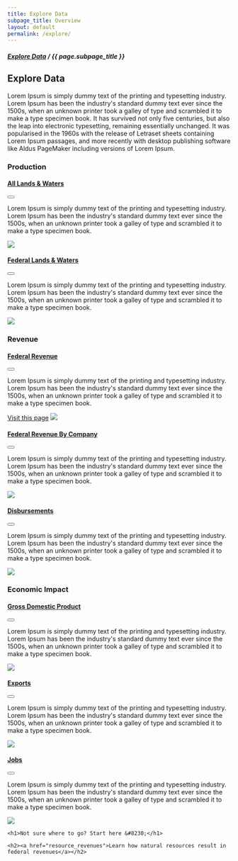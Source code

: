 ```yaml
---
title: Explore Data
subpage_title: Overview
layout: default
permalink: /explore/
---
```


<section class="slab-delta">
  <div class="container-outer explore-section_top">
  	<h5> <a href="{{ site.baseurl }}/explore/">Explore Data</a> / {{ page.subpage_title }}</h5>
		<h1 class="explore-heading">Explore Data</h1>
		<p class="explore-description">Lorem Ipsum is simply dummy text of the printing and typesetting industry. Lorem Ipsum has been the industry's standard dummy text ever since the 1500s, when an unknown printer took a galley of type and scrambled it to make a type specimen book. It has survived not only five centuries, but also the leap into electronic typesetting, remaining essentially unchanged. It was popularised in the 1960s with the release of Letraset sheets containing Lorem Ipsum passages, and more recently with desktop publishing software like Aldus PageMaker including versions of Lorem Ipsum.</p>
	</div>
</section>

<section accordion class="container-outer">
	<section class="container">
		<h1 class="explore-section_category">Production</h1>
		<div class="container-half explore-section" accordion-item accordion-open="true">
			<h4 class="explore-heading"><a href="{{site.baseurl}}/explore/production/">All Lands & Waters</a></h4>
			<button class="accordion-button" accordion-button></button>
			<div class="accordion-content">
				<p class="explore-description">Lorem Ipsum is simply dummy text of the printing and typesetting industry. Lorem Ipsum has been the industry's standard dummy text ever since the 1500s, when an unknown printer took a galley of type and scrambled it to make a type specimen book. </p>
				<a href="{{site.baseurl}}/explore/production/">
					<img class="explore-image" src="{{site.baseurl}}/img/explore-placeholders/placeholder.png">
				</a>
			</div>
		</div>
		<div class="container-half explore-section" accordion-item accordion-open="true">
			<h4 class="explore-heading"><a href="{{site.baseurl}}/explore/production/">Federal Lands & Waters</a></h4>
			<button class="accordion-button" accordion-button></button>
			<div class="accordion-content">
				<p class="explore-description">Lorem Ipsum is simply dummy text of the printing and typesetting industry. Lorem Ipsum has been the industry's standard dummy text ever since the 1500s, when an unknown printer took a galley of type and scrambled it to make a type specimen book. </p>
				<a href="{{site.baseurl}}/explore/production/">
					<img class="explore-image" src="{{site.baseurl}}/img/explore-placeholders/placeholder.png">
				</a>
			</div>
		</div>
	</section>
	<section class="container">
		<h1 class="explore-section_category">Revenue</h1>
		<div class="container-half explore-section" accordion-item accordion-open="true">
			<h4 class="explore-heading"><a href="{{site.baseurl}}/explore/revenue/">Federal Revenue</a></h4>
			<button class="accordion-button" accordion-button></button>
			<div class="accordion-content">
				<p class="explore-description">Lorem Ipsum is simply dummy text of the printing and typesetting industry. Lorem Ipsum has been the industry's standard dummy text ever since the 1500s, when an unknown printer took a galley of type and scrambled it to make a type specimen book. </p>
				<a href="{{site.baseurl}}/explore/revenue/">Visit this page</a>
				<a href="{{site.baseurl}}/explore/revenue/">
					<img class="explore-image" src="{{site.baseurl}}/img/explore-placeholders/federal-rev.png">
				</a>
			</div>
		</div>
		<div class="container-half explore-section" accordion-item accordion-open="true">
			<h4 class="explore-heading"><a href="{{site.baseurl}}/explore/companies/">Federal Revenue By Company</a></h4>
			<button class="accordion-button" accordion-button></button>
			<div class="accordion-content">
				<p class="explore-description">Lorem Ipsum is simply dummy text of the printing and typesetting industry. Lorem Ipsum has been the industry's standard dummy text ever since the 1500s, when an unknown printer took a galley of type and scrambled it to make a type specimen book. </p>
				<a href="{{site.baseurl}}/explore/companies/">
					<img class="explore-image" src="{{site.baseurl}}/img/explore-placeholders/placeholder.png">
				</a>
			</div>
		</div>
		<div class="container-half explore-section" accordion-item accordion-open="true">
			<h4 class="explore-heading"><a href="{{site.baseurl}}/explore/disbursements/">Disbursements</a></h4>
			<button class="accordion-button" accordion-button></button>
			<div class="accordion-content">
				<p class="explore-description">Lorem Ipsum is simply dummy text of the printing and typesetting industry. Lorem Ipsum has been the industry's standard dummy text ever since the 1500s, when an unknown printer took a galley of type and scrambled it to make a type specimen book. </p>
				<a href="{{site.baseurl}}/explore/disbursements/">
					<img class="explore-image" src="{{site.baseurl}}/img/explore-placeholders/placeholder.png">
				</a>
			</div>
		</div>
	</section>
	<section class="container">
		<h1 class="explore-section_category">Economic Impact</h1>
		<div class="container-half explore-section" accordion-item accordion-open="true">
			<h4 class="explore-heading"><a href="{{site.baseurl}}/explore/gdp/">Gross Domestic Product</a></h4>
			<button class="accordion-button" accordion-button></button>
			<div class="accordion-content">
				<p class="explore-description">Lorem Ipsum is simply dummy text of the printing and typesetting industry. Lorem Ipsum has been the industry's standard dummy text ever since the 1500s, when an unknown printer took a galley of type and scrambled it to make a type specimen book. </p>
				<a href="{{site.baseurl}}/explore/gdp/">
					<img class="explore-image" src="{{site.baseurl}}/img/explore-placeholders/placeholder.png">
				</a>
			</div>
		</div>
		<div class="container-half explore-section" accordion-item accordion-open="true">
			<h4 class="explore-heading"><a href="{{site.baseurl}}/explore/exports/">Exports</a></h4>
			<button class="accordion-button" accordion-button></button>
			<div class="accordion-content">
				<p class="explore-description">Lorem Ipsum is simply dummy text of the printing and typesetting industry. Lorem Ipsum has been the industry's standard dummy text ever since the 1500s, when an unknown printer took a galley of type and scrambled it to make a type specimen book. </p>
				<a href="{{site.baseurl}}/explore/exports/">
					<img class="explore-image" src="{{site.baseurl}}/img/explore-placeholders/placeholder.png">
				</a>
			</div>
		</div>
		<div class="container-half explore-section" accordion-item accordion-open="true">
			<h4 class="explore-heading"><a href="{{site.baseurl}}/explore/jobs/">Jobs</a></h4>
			<button class="accordion-button" accordion-button></button>
			<div class="accordion-content">
				<p class="explore-description">Lorem Ipsum is simply dummy text of the printing and typesetting industry. Lorem Ipsum has been the industry's standard dummy text ever since the 1500s, when an unknown printer took a galley of type and scrambled it to make a type specimen book. </p>
				<a href="{{site.baseurl}}/explore/jobs/">
					<img class="explore-image" src="{{site.baseurl}}/img/explore-placeholders/placeholder.png">
				</a>
			</div>
		</div>
	</section>
</section>
<section class="slab-alpha container-outer container-padded u-centered">

    <h1>Not sure where to go? Start here &#8230;</h1>

    <h2><a href="resource_revenues">Learn how natural resources result in federal revenues</a></h2>

</section>

<!-- Accordion -->
<script src="{{ site.baseurl }}/js/components/accordion.js"></script>
